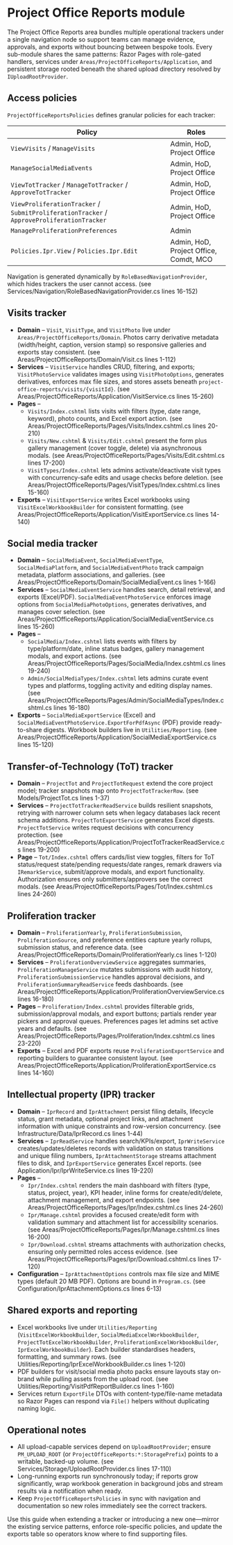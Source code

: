 # Project Office Reports module

The Project Office Reports area bundles multiple operational trackers under a single navigation node so support teams can manage evidence, approvals, and exports without bouncing between bespoke tools. Every sub-module shares the same patterns: Razor Pages with role-gated handlers, services under `Areas/ProjectOfficeReports/Application`, and persistent storage rooted beneath the shared upload directory resolved by `IUploadRootProvider`.

## Access policies

`ProjectOfficeReportsPolicies` defines granular policies for each tracker:

| Policy | Roles |
| --- | --- |
| `ViewVisits` / `ManageVisits` | Admin, HoD, Project Office |
| `ManageSocialMediaEvents` | Admin, HoD, Project Office |
| `ViewTotTracker` / `ManageTotTracker` / `ApproveTotTracker` | Admin, HoD, Project Office |
| `ViewProliferationTracker` / `SubmitProliferationTracker` / `ApproveProliferationTracker` | Admin, HoD, Project Office |
| `ManageProliferationPreferences` | Admin |
| `Policies.Ipr.View` / `Policies.Ipr.Edit` | Admin, HoD, Project Office, Comdt, MCO |

Navigation is generated dynamically by `RoleBasedNavigationProvider`, which hides trackers the user cannot access. (see Services/Navigation/RoleBasedNavigationProvider.cs lines 16-152)

## Visits tracker

- **Domain** – `Visit`, `VisitType`, and `VisitPhoto` live under `Areas/ProjectOfficeReports/Domain`. Photos carry derivative metadata (width/height, caption, version stamp) so responsive galleries and exports stay consistent. (see Areas/ProjectOfficeReports/Domain/Visit.cs lines 1-112)
- **Services** – `VisitService` handles CRUD, filtering, and exports; `VisitPhotoService` validates images using `VisitPhotoOptions`, generates derivatives, enforces max file sizes, and stores assets beneath `project-office-reports/visits/{visitId}`. (see Areas/ProjectOfficeReports/Application/VisitService.cs lines 15-260)
- **Pages** –
  - `Visits/Index.cshtml` lists visits with filters (type, date range, keyword), photo counts, and Excel export action. (see Areas/ProjectOfficeReports/Pages/Visits/Index.cshtml.cs lines 20-210)
  - `Visits/New.cshtml` & `Visits/Edit.cshtml` present the form plus gallery management (cover toggle, delete) via asynchronous modals. (see Areas/ProjectOfficeReports/Pages/Visits/Edit.cshtml.cs lines 17-200)
  - `VisitTypes/Index.cshtml` lets admins activate/deactivate visit types with concurrency-safe edits and usage checks before deletion. (see Areas/ProjectOfficeReports/Pages/VisitTypes/Index.cshtml.cs lines 15-160)
- **Exports** – `VisitExportService` writes Excel workbooks using `VisitExcelWorkbookBuilder` for consistent formatting. (see Areas/ProjectOfficeReports/Application/VisitExportService.cs lines 14-140)

## Social media tracker

- **Domain** – `SocialMediaEvent`, `SocialMediaEventType`, `SocialMediaPlatform`, and `SocialMediaEventPhoto` track campaign metadata, platform associations, and galleries. (see Areas/ProjectOfficeReports/Domain/SocialMediaEvent.cs lines 1-166)
- **Services** – `SocialMediaEventService` handles search, detail retrieval, and exports (Excel/PDF). `SocialMediaEventPhotoService` enforces image options from `SocialMediaPhotoOptions`, generates derivatives, and manages cover selection. (see Areas/ProjectOfficeReports/Application/SocialMediaEventService.cs lines 15-260)
- **Pages** –
  - `SocialMedia/Index.cshtml` lists events with filters by type/platform/date, inline status badges, gallery management modals, and export actions. (see Areas/ProjectOfficeReports/Pages/SocialMedia/Index.cshtml.cs lines 19-240)
  - `Admin/SocialMediaTypes/Index.cshtml` lets admins curate event types and platforms, toggling activity and editing display names. (see Areas/ProjectOfficeReports/Pages/Admin/SocialMediaTypes/Index.cshtml.cs lines 16-180)
- **Exports** – `SocialMediaExportService` (Excel) and `SocialMediaEventPhotoService.ExportForPdfAsync` (PDF) provide ready-to-share digests. Workbook builders live in `Utilities/Reporting`. (see Areas/ProjectOfficeReports/Application/SocialMediaExportService.cs lines 15-120)

## Transfer-of-Technology (ToT) tracker

- **Domain** – `ProjectTot` and `ProjectTotRequest` extend the core project model; tracker snapshots map onto `ProjectTotTrackerRow`. (see Models/ProjectTot.cs lines 1-37)
- **Services** – `ProjectTotTrackerReadService` builds resilient snapshots, retrying with narrower column sets when legacy databases lack recent schema additions. `ProjectTotExportService` generates Excel digests. `ProjectTotService` writes request decisions with concurrency protection. (see Areas/ProjectOfficeReports/Application/ProjectTotTrackerReadService.cs lines 19-200)
- **Page** – `Tot/Index.cshtml` offers cards/list view toggles, filters for ToT status/request state/pending requests/date ranges, remark drawers via `IRemarkService`, submit/approve modals, and export functionality. Authorization ensures only submitters/approvers see the correct modals. (see Areas/ProjectOfficeReports/Pages/Tot/Index.cshtml.cs lines 24-260)

## Proliferation tracker

- **Domain** – `ProliferationYearly`, `ProliferationSubmission`, `ProliferationSource`, and preference entities capture yearly rollups, submission status, and reference data. (see Areas/ProjectOfficeReports/Domain/ProliferationYearly.cs lines 1-120)
- **Services** – `ProliferationOverviewService` aggregates summaries, `ProliferationManageService` mutates submissions with audit history, `ProliferationSubmissionService` handles approval decisions, and `ProliferationSummaryReadService` feeds dashboards. (see Areas/ProjectOfficeReports/Application/ProliferationOverviewService.cs lines 16-180)
- **Pages** – `Proliferation/Index.cshtml` provides filterable grids, submission/approval modals, and export buttons; partials render year pickers and approval queues. Preferences pages let admins set active years and defaults. (see Areas/ProjectOfficeReports/Pages/Proliferation/Index.cshtml.cs lines 23-220)
- **Exports** – Excel and PDF exports reuse `ProliferationExportService` and reporting builders to guarantee consistent layout. (see Areas/ProjectOfficeReports/Application/ProliferationExportService.cs lines 14-160)

## Intellectual property (IPR) tracker

- **Domain** – `IprRecord` and `IprAttachment` persist filing details, lifecycle status, grant metadata, optional project links, and attachment information with unique constraints and row-version concurrency. (see Infrastructure/Data/IprRecord.cs lines 1-44)
- **Services** – `IprReadService` handles search/KPIs/export, `IprWriteService` creates/updates/deletes records with validation on status transitions and unique filing numbers, `IprAttachmentStorage` streams attachment files to disk, and `IprExportService` generates Excel reports. (see Application/Ipr/IprWriteService.cs lines 19-220)
- **Pages** –
  - `Ipr/Index.cshtml` renders the main dashboard with filters (type, status, project, year), KPI header, inline forms for create/edit/delete, attachment management, and export endpoints. (see Areas/ProjectOfficeReports/Pages/Ipr/Index.cshtml.cs lines 24-260)
  - `Ipr/Manage.cshtml` provides a focused create/edit form with validation summary and attachment list for accessibility scenarios. (see Areas/ProjectOfficeReports/Pages/Ipr/Manage.cshtml.cs lines 16-200)
  - `Ipr/Download.cshtml` streams attachments with authorization checks, ensuring only permitted roles access evidence. (see Areas/ProjectOfficeReports/Pages/Ipr/Download.cshtml.cs lines 17-120)
- **Configuration** – `IprAttachmentOptions` controls max file size and MIME types (default 20 MB PDF). Options are bound in `Program.cs`. (see Configuration/IprAttachmentOptions.cs lines 6-13)

## Shared exports and reporting

- Excel workbooks live under `Utilities/Reporting` (`VisitExcelWorkbookBuilder`, `SocialMediaExcelWorkbookBuilder`, `ProjectTotExcelWorkbookBuilder`, `ProliferationExcelWorkbookBuilder`, `IprExcelWorkbookBuilder`). Each builder standardises headers, formatting, and summary rows. (see Utilities/Reporting/IprExcelWorkbookBuilder.cs lines 1-120)
- PDF builders for visit/social media photo packs ensure layouts stay on-brand while pulling assets from the upload root. (see Utilities/Reporting/VisitPdfReportBuilder.cs lines 1-160)
- Services return `ExportFile` DTOs with content-type/file-name metadata so Razor Pages can respond via `File()` helpers without duplicating naming logic.

## Operational notes

- All upload-capable services depend on `UploadRootProvider`; ensure `PM_UPLOAD_ROOT` (or `ProjectOfficeReports:*:StoragePrefix`) points to a writable, backed-up volume. (see Services/Storage/UploadRootProvider.cs lines 17-110)
- Long-running exports run synchronously today; if reports grow significantly, wrap workbook generation in background jobs and stream results via a notification when ready.
- Keep `ProjectOfficeReportsPolicies` in sync with navigation and documentation so new roles immediately see the correct trackers.

Use this guide when extending a tracker or introducing a new one—mirror the existing service patterns, enforce role-specific policies, and update the exports table so operators know where to find supporting files.
